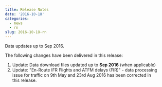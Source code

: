 ```yaml
---
title: Release Notes
date: '2016-10-18'
categories:
  - news
  - rn
slug: 2016-10-18-rn
---
```


Data updates up to Sep 2016.

The following changes have been delivered in this release:

1. Update: Data download files updated up to **Sep 2016** (when applicable)
2. Update: "En-Route IFR Flights and ATFM delays (FIR)" - data processing issue for
            traffic on 9th May and 23rd Aug 2016 has been corrected in this release.
